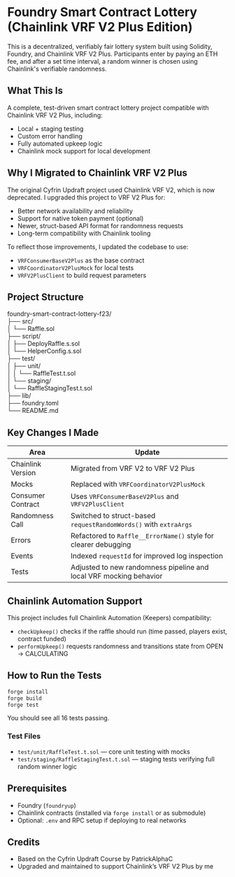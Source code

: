 # Foundry Smart Contract Lottery (Chainlink VRF V2 Plus Edition)

This is a decentralized, verifiably fair lottery system built using Solidity, Foundry, and Chainlink VRF V2 Plus. Participants enter by paying an ETH fee, and after a set time interval, a random winner is chosen using Chainlink's verifiable randomness.

## What This Is

A complete, test-driven smart contract lottery project compatible with Chainlink VRF V2 Plus, including:
- Local + staging testing
- Custom error handling
- Fully automated upkeep logic
- Chainlink mock support for local development

## Why I Migrated to Chainlink VRF V2 Plus

The original Cyfrin Updraft project used Chainlink VRF V2, which is now deprecated. I upgraded this project to VRF V2 Plus for:
- Better network availability and reliability
- Support for native token payment (optional)
- Newer, struct-based API format for randomness requests
- Long-term compatibility with Chainlink tooling

To reflect those improvements, I updated the codebase to use:
- `VRFConsumerBaseV2Plus` as the base contract
- `VRFCoordinatorV2PlusMock` for local tests
- `VRFV2PlusClient` to build request parameters

## Project Structure

foundry-smart-contract-lottery-f23/  
├── src/  
│   └── Raffle.sol  
├── script/  
│   ├── DeployRaffle.s.sol  
│   └── HelperConfig.s.sol  
├── test/  
│   ├── unit/  
│   │   └── RaffleTest.t.sol  
│   └── staging/  
│       └── RaffleStagingTest.t.sol  
├── lib/  
├── foundry.toml  
└── README.md

## Key Changes I Made

| Area              | Update                                                                  |
|-------------------|--------------------------------------------------------------------------|
| Chainlink Version | Migrated from VRF V2 to VRF V2 Plus                                      |
| Mocks             | Replaced with `VRFCoordinatorV2PlusMock`                                 |
| Consumer Contract | Uses `VRFConsumerBaseV2Plus` and `VRFV2PlusClient`                       |
| Randomness Call   | Switched to struct-based `requestRandomWords()` with `extraArgs`         |
| Errors            | Refactored to `Raffle__ErrorName()` style for clearer debugging          |
| Events            | Indexed `requestId` for improved log inspection                          |
| Tests             | Adjusted to new randomness pipeline and local VRF mocking behavior       |

## Chainlink Automation Support

This project includes full Chainlink Automation (Keepers) compatibility:

- `checkUpkeep()` checks if the raffle should run (time passed, players exist, contract funded)
- `performUpkeep()` requests randomness and transitions state from OPEN → CALCULATING

## How to Run the Tests

```bash
forge install
forge build
forge test
```

You should see all 16 tests passing.

### Test Files

- `test/unit/RaffleTest.t.sol` — core unit testing with mocks
- `test/staging/RaffleStagingTest.t.sol` — staging tests verifying full random winner logic

## Prerequisites

- Foundry (`foundryup`)
- Chainlink contracts (installed via `forge install` or as submodule)
- Optional: `.env` and RPC setup if deploying to real networks

## Credits

- Based on the Cyfrin Updraft Course by PatrickAlphaC
- Upgraded and maintained to support Chainlink’s VRF V2 Plus by me
